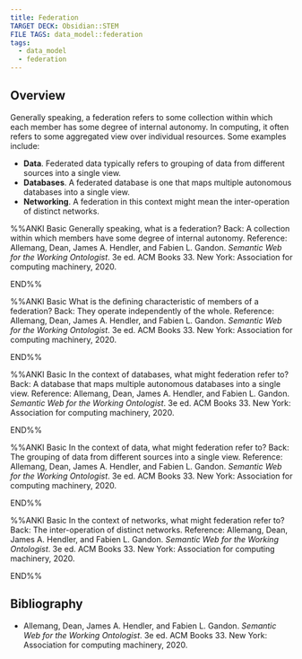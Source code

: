 ```yaml
---
title: Federation
TARGET DECK: Obsidian::STEM
FILE TAGS: data_model::federation
tags:
  - data_model
  - federation
---
```


## Overview

Generally speaking, a federation refers to some collection within which each member has some degree of internal autonomy. In computing, it often refers to some aggregated view over individual resources. Some examples include:

* **Data**. Federated data typically refers to grouping of data from different sources into a single view.
* **Databases**. A federated database is one that maps multiple autonomous databases into a single view.
* **Networking**. A federation in this context might mean the inter-operation of distinct networks.

%%ANKI
Basic
Generally speaking, what is a federation?
Back: A collection within which members have some degree of internal autonomy.
Reference: Allemang, Dean, James A. Hendler, and Fabien L. Gandon. _Semantic Web for the Working Ontologist_. 3e ed. ACM Books 33. New York: Association for computing machinery, 2020.
<!--ID: 1735176997754-->
END%%

%%ANKI
Basic
What is the defining characteristic of members of a federation?
Back: They operate independently of the whole.
Reference: Allemang, Dean, James A. Hendler, and Fabien L. Gandon. _Semantic Web for the Working Ontologist_. 3e ed. ACM Books 33. New York: Association for computing machinery, 2020.
<!--ID: 1735176997760-->
END%%

%%ANKI
Basic
In the context of databases, what might federation refer to?
Back: A database that maps multiple autonomous databases into a single view.
Reference: Allemang, Dean, James A. Hendler, and Fabien L. Gandon. _Semantic Web for the Working Ontologist_. 3e ed. ACM Books 33. New York: Association for computing machinery, 2020.
<!--ID: 1735176997763-->
END%%

%%ANKI
Basic
In the context of data, what might federation refer to?
Back: The grouping of data from different sources into a single view.
Reference: Allemang, Dean, James A. Hendler, and Fabien L. Gandon. _Semantic Web for the Working Ontologist_. 3e ed. ACM Books 33. New York: Association for computing machinery, 2020.
<!--ID: 1735176997766-->
END%%

%%ANKI
Basic
In the context of networks, what might federation refer to?
Back: The inter-operation of distinct networks.
Reference: Allemang, Dean, James A. Hendler, and Fabien L. Gandon. _Semantic Web for the Working Ontologist_. 3e ed. ACM Books 33. New York: Association for computing machinery, 2020.
<!--ID: 1735176997769-->
END%%

## Bibliography

* Allemang, Dean, James A. Hendler, and Fabien L. Gandon. _Semantic Web for the Working Ontologist_. 3e ed. ACM Books 33. New York: Association for computing machinery, 2020.